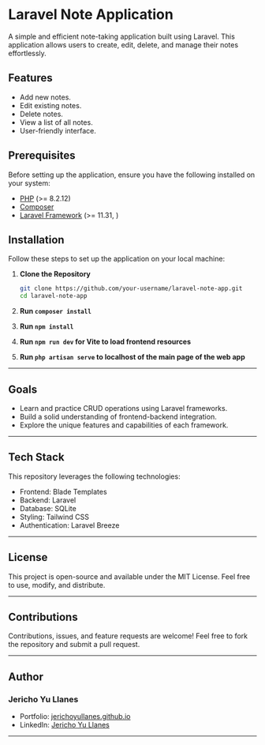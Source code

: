 # Laravel Note Application

A simple and efficient note-taking application built using Laravel. This application allows users to create, edit, delete, and manage their notes effortlessly.

## Features

- Add new notes.
- Edit existing notes.
- Delete notes.
- View a list of all notes.
- User-friendly interface.

## Prerequisites

Before setting up the application, ensure you have the following installed on your system:

- [PHP](https://www.php.net/) (>= 8.2.12)
- [Composer](https://getcomposer.org/)
- [Laravel Framework](https://laravel.com/) (>= 11.31,
)

## Installation

Follow these steps to set up the application on your local machine:

1. **Clone the Repository**  
   ```bash
   git clone https://github.com/your-username/laravel-note-app.git
   cd laravel-note-app

2. **Run ```composer install```** 
   
3. **Run ```npm install```**
   
4. **Run ```npm run dev``` for Vite to load frontend resources**

5. **Run ```php artisan serve``` to localhost of the main page of the web app**

---

## Goals
- Learn and practice CRUD operations using Laravel frameworks.
- Build a solid understanding of frontend-backend integration.
- Explore the unique features and capabilities of each framework.

---

## Tech Stack
This repository leverages the following technologies:

- Frontend: Blade Templates
- Backend: Laravel
- Database: SQLite
- Styling: Tailwind CSS
- Authentication: Laravel Breeze

---

## License

This project is open-source and available under the MIT License. Feel free to use, modify, and distribute.

---

## Contributions

Contributions, issues, and feature requests are welcome!
Feel free to fork the repository and submit a pull request.

---

## Author

### Jericho Yu Llanes

- Portfolio: <a href="https://jerichoyullanes.github.io/portfolio/">jerichoyullanes.github.io</a>
- LinkedIn: <a href="https://www.linkedin.com/in/jerichoyullanes/">Jericho Yu Llanes</a>

---

